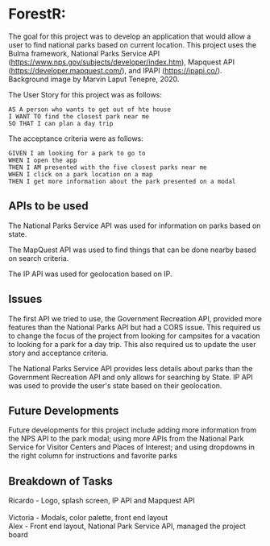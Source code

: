 # ForestR:
The goal for this project was to develop an application that would allow a user to find national parks based on current location. This project uses the Bulma framework, National Parks Service API (https://www.nps.gov/subjects/developer/index.htm), Mapquest API (https://developer.mapquest.com/), and IPAPI (https://ipapi.co/). Background image by Marvin Laput Tenepre, 2020.

The User Story for this project was as follows: 

```
AS A person who wants to get out of hte house
I WANT TO find the closest park near me
SO THAT I can plan a day trip
```

The acceptance criteria were as follows: 

```
GIVEN I am looking for a park to go to
WHEN I open the app
THEN I AM presented with the five closest parks near me
WHEN I click on a park location on a map
THEN I get more information about the park presented on a modal
```

## APIs to be used

The National Parks Service API  was used for information on parks based on state. 

The MapQuest API was used to find things that can be done nearby based on search criteria.

The IP API was used for geolocation based on IP.

## Issues

The first API we tried to use, the Government Recreation API, provided more features than the National Parks API but had a CORS issue. This required us to change the focus of the project from looking for campsites for a vacation to looking for a park for a day trip. This also required us to update the user story and acceptance criteria.

The National Parks Service API provides less details about parks than the Government Recreation API and only allows for searching by State. IP API was used to provide the user's state based on their geolocation.

## Future Developments

Future developments for this project include adding more information from the NPS API to the park modal; using more APIs from the National Park Service for Visitor Centers and Places of Interest; and using dropdowns in the right column for instructions and favorite parks

## Breakdown of Tasks
 
Ricardo - Logo, splash screen, IP API and Mapquest API<br/> 			
Victoria - Modals, color palette, front end layout<br/>
Alex - Front end layout, National Park Service API, managed the project board<br/>

